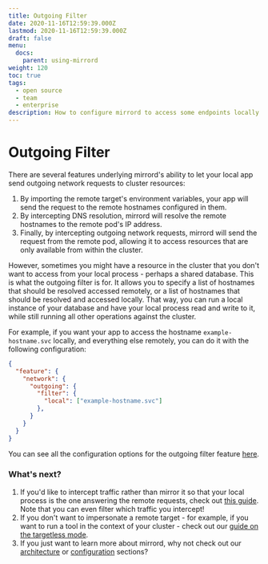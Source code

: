```yaml
---
title: Outgoing Filter
date: 2020-11-16T12:59:39.000Z
lastmod: 2020-11-16T12:59:39.000Z
draft: false
menu:
  docs:
    parent: using-mirrord
weight: 120
toc: true
tags:
  - open source
  - team
  - enterprise
description: How to configure mirrord to access some endpoints locally and some remotely
---
```


# Outgoing Filter

There are several features underlying mirrord's ability to let your local app send outgoing network requests to cluster resources:

1. By importing the remote target's environment variables, your app will send the request to the remote hostnames configured in them.
2. By intercepting DNS resolution, mirrord will resolve the remote hostnames to the remote pod's IP address.
3. Finally, by intercepting outgoing network requests, mirrord will send the request from the remote pod, allowing it to access resources that are only available from within the cluster.

However, sometimes you might have a resource in the cluster that you don't want to access from your local process - perhaps a shared database. This is what the outgoing filter is for. It allows you to specify a list of hostnames that should be resolved accessed remotely, or a list of hostnames that should be resolved and accessed locally. That way, you can run a local instance of your database and have your local process read and write to it, while still running all other operations against the cluster.

For example, if you want your app to access the hostname `example-hostname.svc` locally, and everything else remotely, you can do it with the following configuration:

```json
{
  "feature": {
    "network": {
      "outgoing": {
        "filter": {
          "local": ["example-hostname.svc"]
        },
      }
    }
  }
}
```

You can see all the configuration options for the outgoing filter feature [here](https://app.gitbook.com/s/Z7vBpFMZTH8vUGJBGRZ4/options#feature.network.outgoing.filter).

### What's next?

1. If you'd like to intercept traffic rather than mirror it so that your local process is the one answering the remote requests, check out [this guide](steal.md). Note that you can even filter which traffic you intercept!
2. If you don't want to impersonate a remote target - for example, if you want to run a tool in the context of your cluster - check out our [guide on the targetless mode](targetless.md).
3. If you just want to learn more about mirrord, why not check out our [architecture](../reference/architecture.md) or [configuration](https://app.gitbook.com/s/Z7vBpFMZTH8vUGJBGRZ4/) sections?
